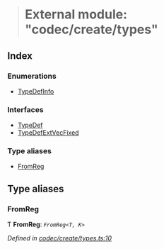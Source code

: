 > # External module: "codec/create/types"

## Index

### Enumerations

* [TypeDefInfo](../enums/_codec_create_types_.typedefinfo.md)

### Interfaces

* [TypeDef](../interfaces/_codec_create_types_.typedef.md)
* [TypeDefExtVecFixed](../interfaces/_codec_create_types_.typedefextvecfixed.md)

### Type aliases

* [FromReg](_codec_create_types_.md#fromreg)

## Type aliases

###  FromReg

Ƭ **FromReg**: *`FromReg<T, K>`*

*Defined in [codec/create/types.ts:10](https://github.com/polkadot-js/api/blob/dc1104b/packages/types/src/codec/create/types.ts#L10)*